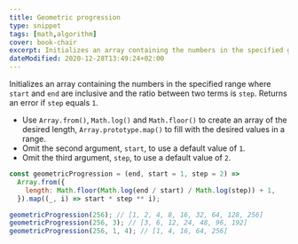 ```yaml
---
title: Geometric progression
type: snippet
tags: [math,algorithm]
cover: book-chair
excerpt: Initializes an array containing the numbers in the specified geometric progression range.
dateModified: 2020-12-28T13:49:24+02:00
---
```


Initializes an array containing the numbers in the specified range where `start` and `end` are inclusive and the ratio between two terms is `step`.
Returns an error if `step` equals `1`.

- Use `Array.from()`, `Math.log()` and `Math.floor()` to create an array of the desired length, `Array.prototype.map()` to fill with the desired values in a range.
- Omit the second argument, `start`, to use a default value of `1`.
- Omit the third argument, `step`, to use a default value of `2`.

```js
const geometricProgression = (end, start = 1, step = 2) =>
  Array.from({
    length: Math.floor(Math.log(end / start) / Math.log(step)) + 1,
  }).map((_, i) => start * step ** i);
```

```js
geometricProgression(256); // [1, 2, 4, 8, 16, 32, 64, 128, 256]
geometricProgression(256, 3); // [3, 6, 12, 24, 48, 96, 192]
geometricProgression(256, 1, 4); // [1, 4, 16, 64, 256]
```
